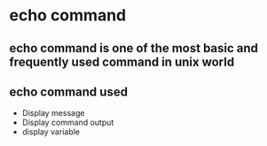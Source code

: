# echo command
## echo command is one of the most basic and frequently used command in unix world
## echo command used
 - Display message
 - Display command output
 - display variable
 